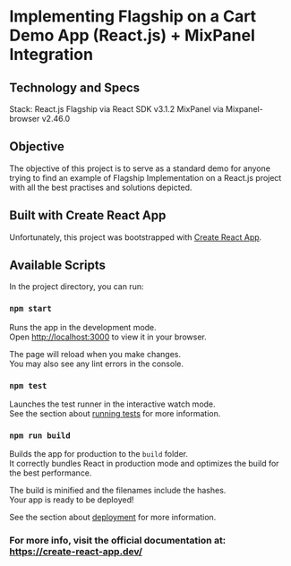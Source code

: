 # Implementing Flagship on a Cart Demo App (React.js) + MixPanel Integration

## Technology and Specs
Stack: React.js
Flagship via React SDK v3.1.2
MixPanel via Mixpanel-browser v2.46.0

## Objective
The objective of this project is to serve as a standard demo for anyone trying to find an example of Flagship Implementation on a React.js project with all the best practises and solutions depicted.  

## Built with Create React App

Unfortunately, this project was bootstrapped with [Create React App](https://github.com/facebook/create-react-app).

## Available Scripts

In the project directory, you can run:

### `npm start`

Runs the app in the development mode.\
Open [http://localhost:3000](http://localhost:3000) to view it in your browser.

The page will reload when you make changes.\
You may also see any lint errors in the console.

### `npm test`

Launches the test runner in the interactive watch mode.\
See the section about [running tests](https://facebook.github.io/create-react-app/docs/running-tests) for more information.

### `npm run build`

Builds the app for production to the `build` folder.\
It correctly bundles React in production mode and optimizes the build for the best performance.

The build is minified and the filenames include the hashes.\
Your app is ready to be deployed!

See the section about [deployment](https://facebook.github.io/create-react-app/docs/deployment) for more information.

### For more info, visit the official documentation at: https://create-react-app.dev/